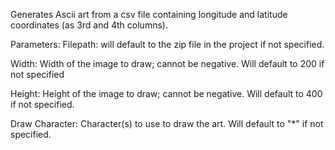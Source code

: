 Generates Ascii art from a csv file containing longitude and latitude coordinates (as 3rd and 4th columns).

Parameters:
  Filepath: will default to the zip file in the project if not specified.
  
  Width: Width of the image to draw; cannot be negative. Will default to 200 if not specified
  
  Height: Height of the image to draw; cannot be negative. Will default to 400 if not specified.
  
  Draw Character: Character(s) to use to draw the art. Will default to "*" if not specified.
